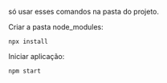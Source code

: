 <p>só usar esses comandos na pasta do projeto.</p>
<p>Criar a pasta node_modules:</p>

```npx install```

<p>Iniciar aplicação:</p>

```npm start```
